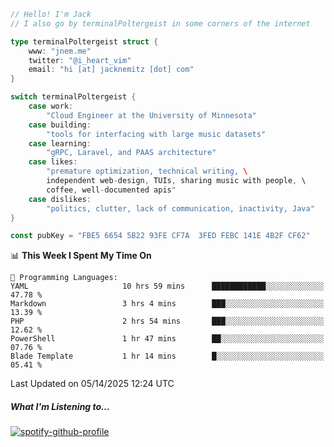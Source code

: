 ```go
// Hello! I'm Jack
// I also go by terminalPoltergeist in some corners of the internet

type terminalPoltergeist struct {
    www: "jnem.me"
    twitter: "@i_heart_vim"
    email: "hi [at] jacknemitz [dot] com"
}

switch terminalPoltergeist {
    case work:
        "Cloud Engineer at the University of Minnesota"
    case building:
        "tools for interfacing with large music datasets"
    case learning:
        "gRPC, Laravel, and PAAS architecture"
    case likes:
        "premature optimization, technical writing, \
        independent web-design, TUIs, sharing music with people, \
        coffee, well-documented apis"
    case dislikes:
        "politics, clutter, lack of communication, inactivity, Java"
}

const pubKey = "FBE5 6654 5B22 93FE CF7A  3FED FEBC 141E 4B2F CF62"
```

<!--START_SECTION:waka-->
📊 **This Week I Spent My Time On** 

```text
💬 Programming Languages: 
YAML                     10 hrs 59 mins      ████████████░░░░░░░░░░░░░   47.78 % 
Markdown                 3 hrs 4 mins        ███░░░░░░░░░░░░░░░░░░░░░░   13.39 % 
PHP                      2 hrs 54 mins       ███░░░░░░░░░░░░░░░░░░░░░░   12.62 % 
PowerShell               1 hr 47 mins        ██░░░░░░░░░░░░░░░░░░░░░░░   07.76 % 
Blade Template           1 hr 14 mins        █░░░░░░░░░░░░░░░░░░░░░░░░   05.41 % 
```


 Last Updated on 05/14/2025 12:24 UTC
<!--END_SECTION:waka-->

##### What I'm Listening to...

[![spotify-github-profile](https://jnem.me/listening-item?maxAge=2592000)](https://jnem.me/listening)
